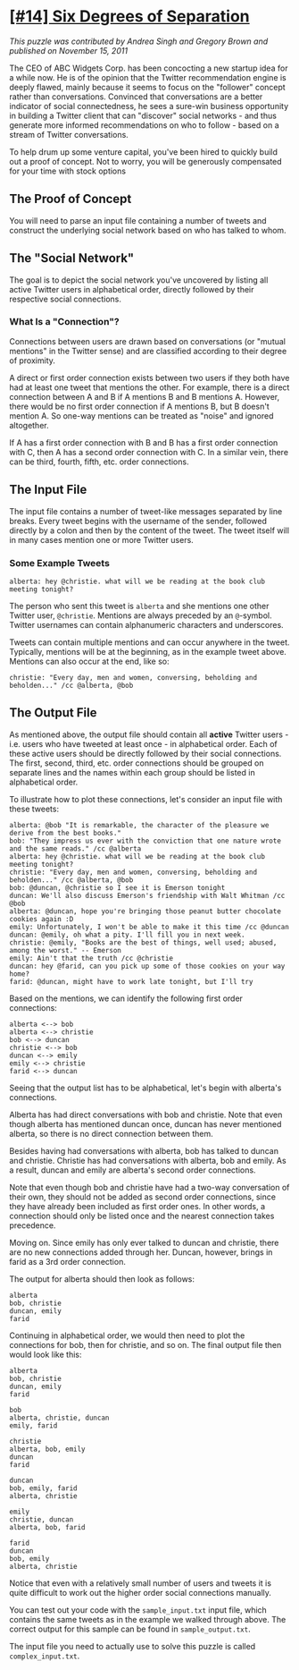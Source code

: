 # [[#14] Six Degrees of Separation](http://www.puzzlenode.com/puzzles/14-six-degrees-of-separation)

_This puzzle was contributed by Andrea Singh and Gregory Brown and published on November 15, 2011_

The CEO of ABC Widgets Corp. has been concocting a new startup idea for a while now. He is of the opinion that the Twitter recommendation engine is deeply flawed, mainly because it seems to focus on the "follower" concept rather than conversations. Convinced that conversations are a better indicator of social connectedness, he sees a sure-win business opportunity in building a Twitter client that can "discover" social networks - and thus generate more informed recommendations on who to follow - based on a stream of Twitter conversations.

To help drum up some venture capital, you've been hired to quickly build out a proof of concept. Not to worry, you will be generously compensated for your time with stock options

## The Proof of Concept

You will need to parse an input file containing a number of tweets and construct the underlying social network based on who has talked to whom.

## The "Social Network"

The goal is to depict the social network you've uncovered by listing all active Twitter users in alphabetical order, directly followed by their respective social connections.

### What Is a "Connection"?

Connections between users are drawn based on conversations (or "mutual mentions" in the Twitter sense) and are classified according to their degree of proximity.

A direct or first order connection exists between two users if they both have had at least one tweet that mentions the other. For example, there is a direct connection between A and B if A mentions B and B mentions A. However, there would be no first order connection if A mentions B, but B doesn't mention A. So one-way mentions can be treated as "noise" and ignored altogether.

If A has a first order connection with B and B has a first order connection with C, then A has a second order connection with C. In a similar vein, there can be third, fourth, fifth, etc. order connections.

## The Input File

The input file contains a number of tweet-like messages separated by line breaks. Every tweet begins with the username of the sender, followed directly by a colon and then by the content of the tweet. The tweet itself will in many cases mention one or more Twitter users.

### Some Example Tweets

```
alberta: hey @christie. what will we be reading at the book club meeting tonight?
```

The person who sent this tweet is `alberta` and she mentions one other Twitter user, `@christie`. Mentions are always preceded by an `@`-symbol. Twitter usernames can contain alphanumeric characters and underscores.

Tweets can contain multiple mentions and can occur anywhere in the tweet. Typically, mentions will be at the beginning, as in the example tweet above. Mentions can also occur at the end, like so:

```
christie: "Every day, men and women, conversing, beholding and beholden..." /cc @alberta, @bob
```

## The Output File

As mentioned above, the output file should contain all __active__ Twitter users - i.e. users who have tweeted at least once - in alphabetical order. Each of these active users should be directly followed by their social connections. The first, second, third, etc. order connections should be grouped on separate lines and the names within each group should be listed in alphabetical order.

To illustrate how to plot these connections, let's consider an input file with these tweets:

```
alberta: @bob "It is remarkable, the character of the pleasure we derive from the best books."
bob: "They impress us ever with the conviction that one nature wrote and the same reads." /cc @alberta
alberta: hey @christie. what will we be reading at the book club meeting tonight?
christie: "Every day, men and women, conversing, beholding and beholden..." /cc @alberta, @bob
bob: @duncan, @christie so I see it is Emerson tonight
duncan: We'll also discuss Emerson's friendship with Walt Whitman /cc @bob
alberta: @duncan, hope you're bringing those peanut butter chocolate cookies again :D
emily: Unfortunately, I won't be able to make it this time /cc @duncan
duncan: @emily, oh what a pity. I'll fill you in next week.
christie: @emily, "Books are the best of things, well used; abused, among the worst." -- Emerson
emily: Ain't that the truth /cc @christie
duncan: hey @farid, can you pick up some of those cookies on your way home?
farid: @duncan, might have to work late tonight, but I'll try
```

Based on the mentions, we can identify the following first order connections:

```
alberta <--> bob
alberta <--> christie
bob <--> duncan
christie <--> bob
duncan <--> emily
emily <--> christie
farid <--> duncan
```

Seeing that the output list has to be alphabetical, let's begin with alberta's connections.

Alberta has had direct conversations with bob and christie. Note that even though alberta has mentioned duncan once, duncan has never mentioned alberta, so there is no direct connection between them.

Besides having had conversations with alberta, bob has talked to duncan and christie. Christie has had conversations with alberta, bob and emily. As a result, duncan and emily are alberta's second order connections.

Note that even though bob and christie have had a two-way conversation of their own, they should not be added as second order connections, since they have already been included as first order ones. In other words, a connection should only be listed once and the nearest connection takes precedence.

Moving on. Since emily has only ever talked to duncan and christie, there are no new connections added through her. Duncan, however, brings in farid as a 3rd order connection.

The output for alberta should then look as follows:

```
alberta
bob, christie
duncan, emily
farid
```

Continuing in alphabetical order, we would then need to plot the connections for bob, then for christie, and so on. The final output file then would look like this:

```
alberta
bob, christie
duncan, emily
farid

bob
alberta, christie, duncan
emily, farid

christie
alberta, bob, emily
duncan
farid

duncan
bob, emily, farid
alberta, christie

emily
christie, duncan
alberta, bob, farid

farid
duncan
bob, emily
alberta, christie

```

Notice that even with a relatively small number of users and tweets it is quite difficult to work out the higher order social connections manually.

You can test out your code with the `sample_input.txt` input file, which contains the same tweets as in the example we walked through above. The correct output for this sample can be found in `sample_output.txt`.

The input file you need to actually use to solve this puzzle is called `complex_input.txt`.
